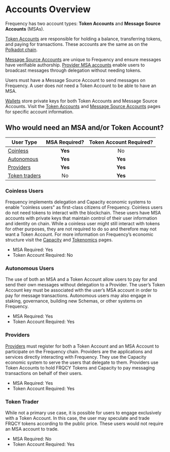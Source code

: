 # Accounts Overview

Frequency has two account types: **Token Accounts** and **Message Source Accounts** (MSAs).

[Token Accounts](./TokenAccounts.md) are responsible for holding a balance, transferring tokens, and paying for transactions.
These accounts are the same as on the [Polkadot chain](https://wiki.polkadot.network/docs/learn-accounts).

[Message Source Accounts](./MessageSourceAccounts.md) are unique to Frequency and ensure messages have verifiable authorship.
[Provider MSA accounts](#provider) enable users to broadcast messages through delegation without needing tokens.

Users must have a Message Source Account to send messages on Frequency.
A user does *not* need a Token Account to be able to have an MSA.

[Wallets](./Wallets.md) store private keys for both Token Accounts and Message Source Accounts.
Visit the [Token Accounts](./TokenAccounts.md) and [Message Source Accounts](./MessageSourceAccounts.md) pages for specific account information.

## Who would need an MSA and/or Token Account?

| User Type                      | MSA Required? | Token Account Required? |
|--------------------------------|:-------------:|:-----------------------:|
| [Coinless](#coinless-users)    |    **Yes**    |            No           |
| [Autonomous](#autonomous-users)|    **Yes**    |         **Yes**         |
| [Providers](#providers)        |    **Yes**    |         **Yes**         |
| [Token traders](#token-trader) |       No      |         **Yes**         |

### Coinless Users
Frequency implements delegation and Capacity economic systems to enable "coinless users" as first-class citizens of Frequency.
Coinless users do not need tokens to interact with the blockchain.
These users have MSA accounts with private keys that maintain control of their user information and identity on chain.
While a coinless user might still interact with tokens for other purposes, they are not required to do so and therefore may not want a Token Account.
For more information on Frequency’s economic structure visit the [Capacity](../Tokenomics/Capacity.md) and [Tokenomics](../Tokenomics/TokenomicsOverview.md) pages.

* MSA Required: Yes
* Token Account Required: No

### Autonomous Users
The use of both an MSA and a Token Account allow users to pay for and send their own messages without delegation to a Provider.
The user’s Token Account key must be associated with the user’s MSA account in order to pay for message transactions.
Autonomous users may also engage in staking, governance, building new Schemas, or other systems on Frequency.

* MSA Required: Yes
* Token Account Required: Yes

### Providers
[Providers](./Providers.md) must register for both a Token Account and an MSA Account to participate on the Frequency chain.
Providers are the applications and services directly interacting with Frequency.
They use the Capacity economic system to serve the users that delegate to them.
Providers use Token Accounts to hold FRQCY Tokens and Capacity to pay messaging transactions on behalf of their users.

* MSA Required: Yes
* Token Account Required: Yes

### Token Trader
While not a primary use case, it is possible for users to engage exclusively with a Token Account.
In this case, the user may speculate and trade FRQCY tokens according to the public price.
These users would not require an MSA account to trade.

* MSA Required: No
* Token Account Required: Yes
